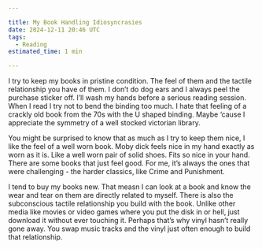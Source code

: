 ```yaml
---

title: My Book Handling Idiosyncrasies
date: 2024-12-11 20:46 UTC
tags: 
  - Reading
estimated_time: 1 min

---
```


I try to keep my books in pristine condition. The feel of them and the tactile relationship you have of them. I don’t do dog ears and I always peel the purchase sticker off. I’ll wash my hands before a serious reading session. When I read I try not to bend the binding too much. I hate that feeling of a crackly old book from the 70s with the U shaped binding. Maybe ‘cause I appreciate the symmetry of a well stocked victorian library. 

You might be surprised to know that as much as I try to keep them nice, I like the feel of a well worn book.
Moby dick feels nice in my hand exactly as worn as it is. Like a well worn pair of solid shoes. Fits so nice in your hand. There are some books that just feel good. For me, it’s always the ones that were challenging - the harder classics, like Crime and Punishment. 

I tend to buy my books new. That measn I can look at a book and know the wear and tear on them are directly related to myself.
There is also the subconscious tactile relationship you build with the book. Unlike other media like movies or video games where you put the disk in or hell, just download it without ever touching it. Perhaps that’s why vinyl hasn’t really gone away. You swap music tracks and the vinyl just often enough to build that relationship.
